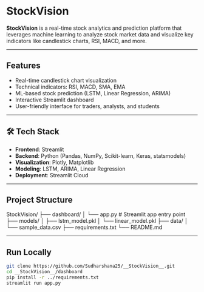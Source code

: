 # __StockVision__


**StockVision** is a real-time stock analytics and prediction platform that leverages machine learning to analyze stock market data and visualize key indicators like candlestick charts, RSI, MACD, and more.

---

##  Features

-  Real-time candlestick chart visualization
-  Technical indicators: RSI, MACD, SMA, EMA
-  ML-based stock prediction (LSTM, Linear Regression, ARIMA)
-  Interactive Streamlit dashboard
-  User-friendly interface for traders, analysts, and students

---

## 🛠 Tech Stack

- **Frontend**: Streamlit
- **Backend**: Python (Pandas, NumPy, Scikit-learn, Keras, statsmodels)
- **Visualization**: Plotly, Matplotlib
- **Modeling**: LSTM, ARIMA, Linear Regression
- **Deployment**: Streamlit Cloud

---

##  Project Structure
StockVision/
├── dashboard/
│ └── app.py # Streamlit app entry point
├── models/
│ ├── lstm_model.pkl
│ └── linear_model.pkl
├── data/
│ └── sample_data.csv
├── requirements.txt
└── README.md


---

##  Run Locally

```bash
git clone https://github.com/Sudharshana25/__StockVision__.git
cd __StockVision__/dashboard
pip install -r ../requirements.txt
streamlit run app.py

